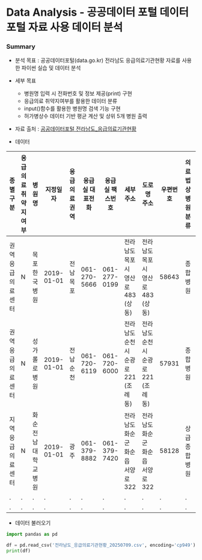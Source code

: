 # Data Analysis - 공공데이터 포털 데이터 포털 자료 사용 데이터 분석

### Summary

- 분석 목표 : 공공데이터포털(data.go.kr) 전라남도 응급의료기관현황 자료를 사용한 파이썬 실습 및 데이터 분석

- 세부 목표

  - 병원명 입력 시 전화번호 및 정보 제공(print) 구현
  - 응급의료 취약지여부를 활용한 데이터 분류
  - input()함수를 활용한 병원명 검색 기능 구현
  - 허가병상수 데이터 기반 평균 계산 및 상위 5개 병원 출력

- 자료 출처 : [공공데이터포털 전라남도\_응급의료기관현황](https://www.data.go.kr/data/15069190/fileData.do)

- 데이터

| 종별구분         | 응급의료 취약지여부 | 병원명             | 지정일자   | 응급의료권역 | 응급실 대표전화 | 응급실 팩스번호 | 세부주소                            | 도로명 주소                         | 우편번호 | 의료법상 병원분류 | 허가병상수 | 데이터기준일자 |
| ---------------- | ------------------- | ------------------ | ---------- | ------------ | --------------- | --------------- | ----------------------------------- | ----------------------------------- | -------- | ----------------- | ---------- | -------------- |
| 권역응급의료센터 | N                   | 목포한국병원       | 2019-01-01 | 전남목포     | 061-270-5666    | 061-277-0199    | 전라남도 목포시 영산로 483 (상동)   | 전라남도 목포시 영산로 483 (상동)   | 58643    | 종합병원          | 576        | 2025-07-09     |
| 권역응급의료센터 | N                   | 성가롤로병원       | 2019-01-01 | 전남순천     | 061-720-6119    | 061-720-6000    | 전라남도 순천시 순광로 221 (조례동) | 전라남도 순천시 순광로 221 (조례동) | 57931    | 종합병원          | 555        | 2025-07-09     |
| 지역응급의료센터 | N                   | 화순전남대학교병원 | 2019-01-01 | 광주         | 061-379-8882    | 061-379-7420    | 전라남도 화순군 화순읍 서양로 322   | 전라남도 화순군 화순읍 서양로 322   | 58128    | 상급종합병원      | 684        | 2025-07-09     |
| .                | .                   | .                  | .          | .            | .               | .               | .                                   | .                                   | .        | .                 | .          | .              |
| .                | .                   | .                  | .          | .            | .               | .               | .                                   | .                                   | .        | .                 | .          | .              |

- 데이터 불러오기

```py
import pandas as pd

df = pd.read_csv('전라남도_응급의료기관현황_20250709.csv', encoding='cp949')
print(df)
```

<!--
### 병원명 입력 시 전화번호 및 정보 제공(print) 구현

- 데이터 확인
```py
df[['병원명','응급실 대표전화']]
```

- 병원명 입력
```py
name = input("병원명을 입력하시오\n")
```

- 데이터 출력
```py
if name in df['병원명'].values:
    info = df[df['병원명'] == name][['병원명', '응급실 대표전화', '세부주소', '허가병상수']]
    print("***병원 정보")
    print(info.to_string(index=False))
else:
    print("병원을 찾을 수 없습니다.")
```

### 응급의료 취약지여부를 활용한 데이터 분류

```py
a = df[df['응급의료 취약지여부'] == 'Y']
print("[응급의료 취약지 병원 목록]")
print(a['병원명'])
```

### input()함수를 활용한 병원명 검색 기능 구현

- 병원명 입력
```py
name = input("병원명을 입력하시오\n")
```

- 검색 기능
```py
for i in range(len(df)):
    hospital_name = df.iloc[i]['병원명']
    if name in hospital_name:
        print(hospital_name,"/",df.iloc[i]['응급실 대표전화'],"/",df.iloc[i]['세부주소'])
```

- 심화 : pandas 내 문자열 포함 확인 함수 사용
```py
result = df[df['병원명'].str.contains(name, case=False, na=False)]

if not result.empty:
    print(f"\n[검색 결과: '{name}'가 포함된 병원]")
    print(result[['병원명', '응급실 대표전화', '세부주소']].to_string(index=False))
else:
    print("일치하는 병원을 찾을 수 없습니다.")
```

### 허가병상수 데이터 기반 평균 계산 및 상위 5개 병원 출력

- 평균
```py
df['허가병상수'] = pd.to_numeric(df['허가병상수'])  # str > int
avg = df['허가병상수'].mean()
print(avg)
print(int(avg))
```

- 허가병상수 상위 5개 병원
```py
top5 = df.sort_values(by='허가병상수', ascending=False).head(5)
print("***허가병상수 상위 5개 병원")
print(top5[['병원명', '허가병상수']])
```

-->
